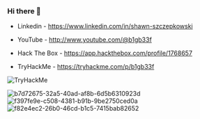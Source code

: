 ### Hi there 👋

-	Linkedin - https://www.linkedin.com/in/shawn-szczepkowski

-	YouTube - http://www.youtube.com/@b1gb33f

-	Hack The Box - https://app.hackthebox.com/profile/1768657

-	TryHackMe - https://tryhackme.com/p/b1gb33f
  <img src="https://tryhackme-badges.s3.amazonaws.com/b1gb33f.png" alt="TryHackMe">

![b7d72675-32a5-40ad-af8b-6d5b6310923d](https://github.com/user-attachments/assets/be1864cf-9ef4-4955-9c2b-84f92edc5376)  ![f397fe9e-c508-4381-b91b-9be2750ced0a](https://github.com/user-attachments/assets/6a87f632-a890-4f4e-83e6-324fbc5aaa4b)  ![f82e4ec2-26b0-46cd-b1c5-7415bab82652](https://github.com/user-attachments/assets/9f9badb4-973a-4ebe-8854-1b6dcef50309)











 











